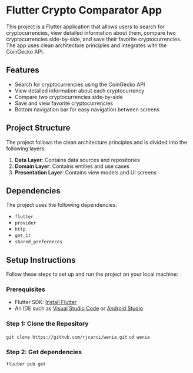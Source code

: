 # Flutter Crypto Comparator App

This project is a Flutter application that allows users to search for cryptocurrencies, view detailed information about them, compare two cryptocurrencies side-by-side, and save their favorite cryptocurrencies. The app uses clean architecture principles and integrates with the CoinGecko API.

## Features

- Search for cryptocurrencies using the CoinGecko API
- View detailed information about each cryptocurrency
- Compare two cryptocurrencies side-by-side
- Save and view favorite cryptocurrencies
- Bottom navigation bar for easy navigation between screens

## Project Structure

The project follows the clean architecture principles and is divided into the following layers:

1. **Data Layer**: Contains data sources and repositories
2. **Domain Layer**: Contains entities and use cases
3. **Presentation Layer**: Contains view models and UI screens

## Dependencies

The project uses the following dependencies:

- `flutter`
- `provider`
- `http`
- `get_it`
- `shared_preferences`

## Setup Instructions

Follow these steps to set up and run the project on your local machine:

### Prerequisites

- Flutter SDK: [Install Flutter](https://flutter.dev/docs/get-started/install)
- An IDE such as [Visual Studio Code](https://code.visualstudio.com/) or [Android Studio](https://developer.android.com/studio)

### Step 1: Clone the Repository

`git clone https://github.com/rjcarci/wenia.git`
`cd wenia`

### Step 2: Get dependencies

`fluuter pub get`

